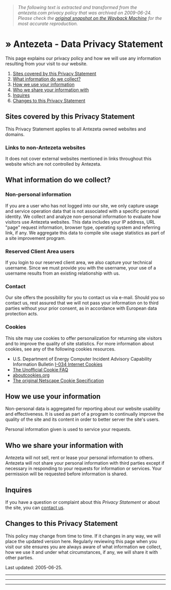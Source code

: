 > *The following text is extracted and transformed from the antezeta.com privacy policy that was archived on 2009-06-24. Please check the [original snapshot on the Wayback Machine](https://web.archive.org/web/20090624054613id_/http%3A//www.antezeta.com/privacy.html) for the most accurate reproduction.*

# » Antezeta - Data Privacy Statement

This page explains our privacy policy and how we will use any information resulting from your visit to our website.

  1. [Sites covered by this Privacy Statement](http://www.antezeta.com/privacy.html#p1 "Jump directly to the topic")
  2. [What information do we collect?](http://www.antezeta.com/privacy.html#p2 "Jump directly to the topic")
  3. [How we use your information](http://www.antezeta.com/privacy.html#p3 "Jump directly to the topic")
  4. [Who we share your information with](http://www.antezeta.com/privacy.html#p4 "Jump directly to the topic")
  5. [Inquires](http://www.antezeta.com/privacy.html#p5 "Jump directly to the topic")
  6. [Changes to this Privacy Statement](http://www.antezeta.com/privacy.html#p6 "Jump directly to the topic")



## Sites covered by this Privacy Statement

This Privacy Statement applies to all Antezeta owned websites and domains.

### Links to non-Antezeta websites

It does not cover external websites mentioned in links throughout this website which are not controlled by Antezeta.

## What information do we collect?

### Non-personal information

If you are a user who has not logged into our site, we only capture usage and service operation data that is not associated with a specific personal identity. We collect and analyze non-personal information to evaluate how visitors use Antezeta websites. This data includes your IP address, URL "page" request information, browser type, operating system and referring link, if any. We aggregate this data to compile site usage statistics as part of a site improvement program.

### Reserved Client Area users

If you login to our reserved client area, we also capture your technical username. Since we must provide you with the username, your use of a username results from an existing relationship with us.

### Contact

Our site offers the possibility for you to contact us via e-mail. Should you so contact us, rest assured that we will not pass your information on to third parties without your prior consent, as in accordance with European data protection acts.

### Cookies

This site may use cookies to offer personalization for returning site visitors and to improve the quality of site statistics. For more information about cookies, see any of the following cookies resources.

  * U.S. Department of Energy Computer Incident Advisory Capability Information Bulletin [I-034 Internet Cookies](http://www.ciac.org/ciac/bulletins/i-034.shtml "U.S. Department of Energy Computer Incident Advisory Capability Information Bulletin I-034 Internet Cookies")
  * [The Unofficial Cookie FAQ](http://www.cookiecentral.com/faq/ "The Unofficial Cookie FAQ")
  * [aboutcookies.org](http://www.aboutcookies.org/ "aboutcookies.org")
  * [The original Netscape Cookie Specification](http://wp.netscape.com/newsref/std/cookie_spec.html "The original Netscape Cookie Specification")



## How we use your information

Non-personal data is aggregated for reporting about our website usability and effectiveness. It is used as part of a program to continually improve the quality of the site and its content in order to better server the site's users.

Personal information given is used to service your requests.

## Who we share your information with

Antezeta will not sell, rent or lease your personal information to others. Antezeta will not share your personal information with third parties except if necessary in responding to your requests for information or services. Your permission will be requested before information is shared.

## Inquires

If you have a question or complaint about this _Privacy Statement_ or about the site, you can [contact us](http://www.antezeta.com/cntct.html "Contact Antezeta").

## Changes to this Privacy Statement

This policy may change from time to time. If it changes in any way, we will place the updated version here. Regularly reviewing this page when you visit our site ensures you are always aware of what information we collect, how we use it and under what circumstances, if any, we will share it with other parties.

Last updated: 2005-06-25.

* * *

* * *

* * *
